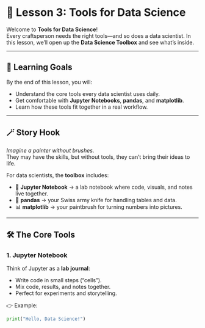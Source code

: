 # 🧰 Lesson 3: Tools for Data Science

Welcome to **Tools for Data Science**!  
Every craftsperson needs the right tools—and so does a data scientist. In this lesson, we’ll open up the **Data Science Toolbox** and see what’s inside.  

---

## 🎯 Learning Goals
By the end of this lesson, you will:
- Understand the core tools every data scientist uses daily.
- Get comfortable with **Jupyter Notebooks**, **pandas**, and **matplotlib**.
- Learn how these tools fit together in a real workflow.

---

## 🪄 Story Hook

*Imagine  a painter without brushes.*  
They may have the skills, but without tools, they can’t bring their ideas to life.  

For data scientists, the **toolbox** includes:
- 📓 **Jupyter Notebook** → a lab notebook where code, visuals, and notes live together.  
- 🐼 **pandas** → your Swiss army knife for handling tables and data.  
- 📊 **matplotlib** → your paintbrush for turning numbers into pictures.  

---

## 🛠️ The Core Tools

### 1. Jupyter Notebook
Think of Jupyter as a **lab journal**:
- Write code in small steps (“cells”).
- Mix code, results, and notes together.
- Perfect for experiments and storytelling.  

👉 Example:  
```python
print("Hello, Data Science!")
﻿
